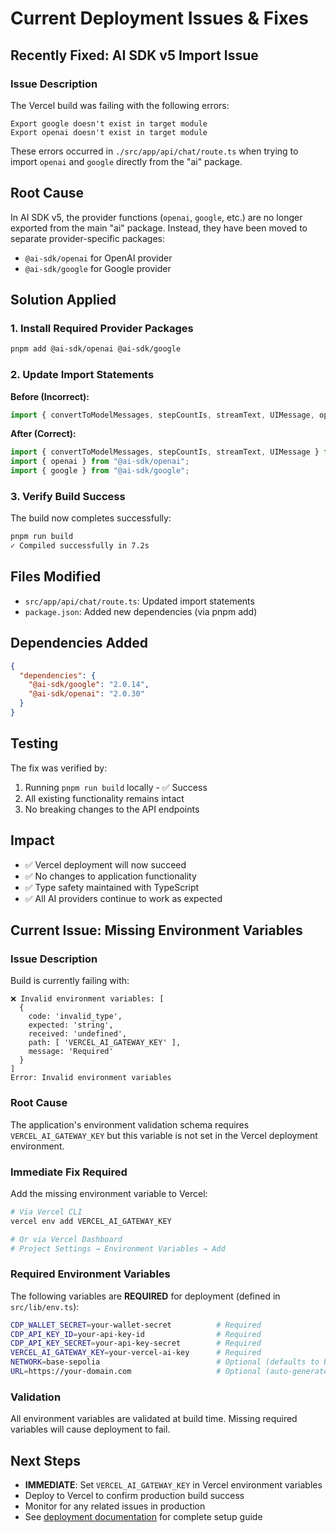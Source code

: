 # Current Deployment Issues & Fixes

## Recently Fixed: AI SDK v5 Import Issue

### Issue Description

The Vercel build was failing with the following errors:

```
Export google doesn't exist in target module
Export openai doesn't exist in target module
```

These errors occurred in `./src/app/api/chat/route.ts` when trying to import `openai` and `google` directly from the "ai" package.

## Root Cause

In AI SDK v5, the provider functions (`openai`, `google`, etc.) are no longer exported from the main "ai" package. Instead, they have been moved to separate provider-specific packages:

- `@ai-sdk/openai` for OpenAI provider
- `@ai-sdk/google` for Google provider

## Solution Applied

### 1. Install Required Provider Packages

```bash
pnpm add @ai-sdk/openai @ai-sdk/google
```

### 2. Update Import Statements

**Before (Incorrect):**
```typescript
import { convertToModelMessages, stepCountIs, streamText, UIMessage, openai, google } from "ai";
```

**After (Correct):**
```typescript
import { convertToModelMessages, stepCountIs, streamText, UIMessage } from "ai";
import { openai } from "@ai-sdk/openai";
import { google } from "@ai-sdk/google";
```

### 3. Verify Build Success

The build now completes successfully:
```bash
pnpm run build
✓ Compiled successfully in 7.2s
```

## Files Modified

- `src/app/api/chat/route.ts`: Updated import statements
- `package.json`: Added new dependencies (via pnpm add)

## Dependencies Added

```json
{
  "dependencies": {
    "@ai-sdk/google": "2.0.14",
    "@ai-sdk/openai": "2.0.30"
  }
}
```

## Testing

The fix was verified by:
1. Running `pnpm run build` locally - ✅ Success
2. All existing functionality remains intact
3. No breaking changes to the API endpoints

## Impact

- ✅ Vercel deployment will now succeed
- ✅ No changes to application functionality
- ✅ Type safety maintained with TypeScript
- ✅ All AI providers continue to work as expected

## Current Issue: Missing Environment Variables

### Issue Description

Build is currently failing with:

```
❌ Invalid environment variables: [
  {
    code: 'invalid_type',
    expected: 'string',
    received: 'undefined',
    path: [ 'VERCEL_AI_GATEWAY_KEY' ],
    message: 'Required'
  }
]
Error: Invalid environment variables
```

### Root Cause

The application's environment validation schema requires `VERCEL_AI_GATEWAY_KEY` but this variable is not set in the Vercel deployment environment.

### Immediate Fix Required

Add the missing environment variable to Vercel:

```bash
# Via Vercel CLI
vercel env add VERCEL_AI_GATEWAY_KEY

# Or via Vercel Dashboard
# Project Settings → Environment Variables → Add
```

### Required Environment Variables

The following variables are **REQUIRED** for deployment (defined in `src/lib/env.ts`):

```bash
CDP_WALLET_SECRET=your-wallet-secret          # Required
CDP_API_KEY_ID=your-api-key-id                # Required  
CDP_API_KEY_SECRET=your-api-key-secret        # Required
VERCEL_AI_GATEWAY_KEY=your-vercel-ai-key      # Required
NETWORK=base-sepolia                          # Optional (defaults to base-sepolia)
URL=https://your-domain.com                   # Optional (auto-generated from Vercel)
```

### Validation

All environment variables are validated at build time. Missing required variables will cause deployment to fail.

## Next Steps

- **IMMEDIATE**: Set `VERCEL_AI_GATEWAY_KEY` in Vercel environment variables
- Deploy to Vercel to confirm production build success
- Monitor for any related issues in production
- See [deployment documentation](../deployment/README.md) for complete setup guide
